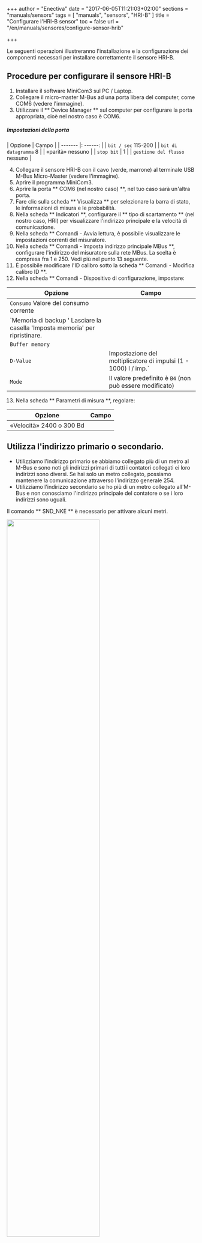 +++
author = "Enectiva"
date = "2017-06-05T11:21:03+02:00"
sections = "manuals/sensors"
tags = [
    "manuals",
    "sensors",
    "HRI-B"
]
title = "Configurare l'HRI-B sensor"
toc = false
url = "/en/manuals/sensores/configure-sensor-hrib"

+++

Le seguenti operazioni illustreranno l'installazione e la configurazione dei componenti necessari per installare correttamente il sensore HRI-B.

## Procedure per configurare il sensore HRI-B

1. Installare il software MiniCom3 sul PC / Laptop.
2. Collegare il micro-master M-Bus ad una porta libera del computer, come COM6 (vedere l'immagine).
3. Utilizzare il ** Device Manager ** sul computer per configurare la porta appropriata, cioè nel nostro caso è COM6.

##### Impostazioni della porta

| Opzione | Campo |
| ------- |: ------: |
| `bit / sec` 115-200 |
| `bit di datagramma` 8 |
| «parità» nessuno |
| `stop bit` | 1 |
| `gestione del flusso` nessuno |

4. Collegare il sensore HRI-B con il cavo (verde, marrone) al terminale USB M-Bus Micro-Master (vedere l'immagine).
5. Aprire il programma MiniCom3.
6. Aprire la porta ** COM6 (nel nostro caso) **, nel tuo caso sarà un'altra porta.
7. Fare clic sulla scheda ** Visualizza ** per selezionare la barra di stato, le informazioni di misura e le probabilità.
8. Nella scheda ** Indicatori **, configurare il ** tipo di scartamento ** (nel nostro caso, HRI) per visualizzare l'indirizzo principale e la velocità di comunicazione.
9. Nella scheda ** Comandi - Avvia lettura, è possibile visualizzare le impostazioni correnti del misuratore.
10. Nella scheda ** Comandi - Imposta indirizzo principale MBus **, configurare l'indirizzo del misuratore sulla rete MBus. La scelta è compresa fra 1 e 250. Vedi più nel punto 13 seguente.
11. È possibile modificare l'ID calibro sotto la scheda ** Comandi - Modifica calibro ID **.
12. Nella scheda ** Comandi - Dispositivo di configurazione, impostare:

| Opzione | Campo |
| -------- | ------- |
| `Consumo` Valore del consumo corrente
| `Memoria di backup ' Lasciare la casella 'Imposta memoria' per ripristinare. |
| `Buffer memory` ||
| `D-Value` | Impostazione del moltiplicatore di impulsi (1 - 1000) l / imp.` |
| `Mode` | Il valore predefinito è `B4` (non può essere modificato) |

13. Nella scheda ** Parametri di misura **, regolare:

| Opzione | Campo |
| -------- | ------- |
| «Velocità» 2400 o 300 Bd |

## Utilizza l'indirizzo primario o secondario.

- Utilizziamo l'indirizzo primario se abbiamo collegato più di un metro al M-Bus e sono noti gli indirizzi primari di tutti i contatori collegati ei loro indirizzi sono diversi. Se hai solo un metro collegato, possiamo mantenere la comunicazione attraverso l'indirizzo generale 254.
- Utilizziamo l'indirizzo secondario se ho più di un metro collegato all'M-Bus e non conosciamo l'indirizzo principale del contatore o se i loro indirizzi sono uguali.

Il comando ** SND_NKE ** è necessario per attivare alcuni metri.

<img class="center" src="/images/connection-hrib-to-computer.jpg" style="width:70%"></img>
